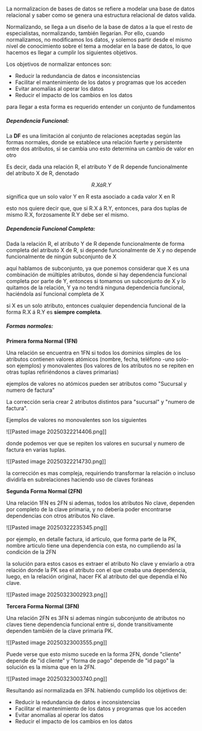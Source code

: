 La normalizacion de bases de datos se refiere a modelar una base de datos relacional y saber como se genera una estructura relacional de datos valida.

Normalizando, se llega a un diseño de la base de datos a la que el resto de especialistas, normalizando, también llegarían. 
Por ello, cuando normalizamos, no modificamos los datos, y solemos partir desde el mismo nivel de conocimiento sobre el tema a modelar en la base de datos, lo que hacemos es llegar a cumplir los siguientes objetivos. 

Los objetivos de normalizar entonces son:
* Reducir la redundancia de datos e inconsistencias
* Facilitar el mantenimiento de los datos y programas que los acceden
* Evitar anomalías al operar los datos
* Reducir el impacto de los cambios en los datos

para llegar a esta forma es requerido entender un conjunto de fundamentos

##### Dependencia Funcional:

La **DF** es una limitación al conjunto de relaciones aceptadas según las formas normales, donde se establece una relación fuerte y persistente entre dos atributos, si se cambia uno esto determina un cambio de valor en otro

Es decir, dada una relación R, el atributo Y de R depende funcionalmente del atributo X de R, denotado 

$$
R.X  á R.Y
$$

significa que un solo valor Y en R esta asociado a cada valor X en R

esto nos quiere decir que, que si R.X á R.Y, entonces, para dos tuplas de mismo R.X, forzosamente R.Y debe ser el mismo.
##### Dependencia Funcional Completa:

Dada la relación R, el atributo Y de R depende funcionalmente de forma completa del atributo X de R, si depende funcionalmente de X y no depende funcionalmente de ningún subconjunto de X

aquí hablamos de subconjunto, ya que ponemos considerar que X es una combinación de múltiples atributos, donde si hay dependencia funcional completa por parte de Y, entonces si tomamos un subconjunto de X y lo quitamos de la relación, Y ya no tendrá ninguna dependencia funcional, haciéndola así funcional completa de X

si X es un solo atributo, entonces cualquier dependencia funcional de la forma 
R.X  á R.Y es **siempre completa**.
##### Formas normales:

**Primera forma Normal (1FN)**

Una relación se encuentra en 1FN si todos los dominios simples de los atributos contienen valores atómicos (nombre, fecha, teléfono -uno solo- son ejemplos) y monovalentes (los valores de los atributos no se repiten en otras tuplas refiriéndonos a claves primarias)

ejemplos de valores no atómicos pueden ser atributos como 
"Sucursal y numero de factura"

La corrección seria crear 2 atributos distintos para "sucursal" y "numero de factura".

Ejemplos de valores no monovalentes son los siguientes

![[Pasted image 20250322214406.png]]

donde podemos ver que se repiten los valores en sucursal y numero de factura en varias tuplas.

![[Pasted image 20250322214730.png]]

la corrección es mas compleja, requiriendo transformar la relación o incluso dividirla en subrelaciones haciendo uso de claves foráneas

**Segunda Forma Normal (2FN)**

Una relación 1FN es 2FN si ademas, todos los atributos No clave, dependen por completo de la clave primaria, y no debería poder encontrarse dependencias con otros atributos No clave.

![[Pasted image 20250322235345.png]]

por ejemplo, en detalle factura, id articulo, que forma parte de la PK, nombre articulo tiene una dependencia con esta, no cumpliendo así la condición de la 2FN

la solución para estos casos es extraer el atributo No clave y enviarlo a otra relación donde la PK sea el atributo con el que creaba una dependencia, luego, en la relación original, hacer FK al atributo del que dependía el No clave.

![[Pasted image 20250323002923.png]]

**Tercera Forma Normal (3FN)**

Una relación 2FN es 3FN si ademas ningún subconjunto de atributos no claves tiene dependencia funcional entre si, donde transitivamente dependen también de la clave primaria PK.

![[Pasted image 20250323003555.png]]

Puede verse que esto mismo sucede en la forma 2FN, donde "cliente" depende de "id cliente" y "forma de pago" depende de "id pago"
la solución es la misma que en la 2FN.

![[Pasted image 20250323003740.png]]

Resultando así normalizada en 3FN. habiendo cumplido los objetivos de:
* Reducir la redundancia de datos e inconsistencias
* Facilitar el mantenimiento de los datos y programas que los acceden
* Evitar anomalías al operar los datos
* Reducir el impacto de los cambios en los datos